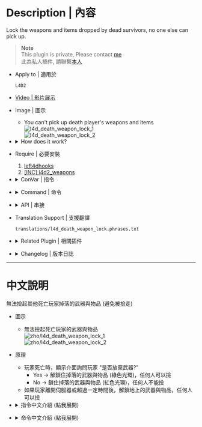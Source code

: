 # Description | 內容
Lock the weapons and items dropped by dead survivors, no one else can pick up.

> __Note__ <br/>
This plugin is private, Please contact [me](https://github.com/fbef0102/Game-Private_Plugin#私人插件列表-private-plugins-list)<br/>
此為私人插件, 請聯繫[本人](https://github.com/fbef0102/Game-Private_Plugin#私人插件列表-private-plugins-list)

* Apply to | 適用於
    ```
    L4D2
    ```

* [Video | 影片展示](https://youtu.be/TEQUEbWQkCg)

* Image | 圖示
	* You can't pick up death player's weapons and items
    <br/>![l4d_death_weapon_lock_1](image/l4d_death_weapon_lock_1.gif)
    <br/>![l4d_death_weapon_lock_2](image/l4d_death_weapon_lock_2.jpg)

* <details><summary>How does it work?</summary>

    * When player dies, display menu "Give up weapons?"
        * Yes -> Unlock the weapons and items dropped (green glow), anyone can pick up
    * Everyone can pick up if owner has left the server or period time passed
        * No -> Lock the weapons and items dropped (red glow), no one can pick up
</details>

* Require | 必要安裝
    1. [left4dhooks](https://forums.alliedmods.net/showthread.php?t=321696)
    2. [[INC] l4d2_weapons](/L4D_插件/Require_檔案/scripting/include/l4d2_weapons.inc)

* <details><summary>ConVar | 指令</summary>

	* cfg/sourcemod/l4d_death_weapon_lock.cfg
		```php
        // 0=Plugin off, 1=Plugin on.
        l4d_death_weapon_lock_enable "1"

        // Players with these flags can lock their own weapons and items when they die. (Empty = Everyone, -1: Nobody)
        l4d_death_weapon_lock_access_flag ""

        // If 1, Display menu to dead players if they want to give up weapons and items.
        l4d_death_weapon_lock_display_menu "1"

        // Glow color (RGB) for weapons and items droped by dead survivors and lock. [0 0 0: No Glow]
        l4d_death_weapon_lock_color_lock "255 0 0"

        // Glow color (RGB) for weapons and items droped by dead survivors and unlock.　[0 0 0: No Glow]
        l4d_death_weapon_lock_color_unlock "0 255 0"

        // Glow range for weapons and items drooped by dead survivors.
        // Value: 0 = Unlimited range, others = Glow range.
        l4d_death_weapon_lock_range "200"

        // Lock time for weapons and items droped by dead survivors.
        // Value: -1 = Lock Forever, 0.0 = Unlock instantly, others = Lock time.
        l4d_death_weapon_lock_lock_time "-1"

        // If 1, everyone can pick up weapons and items if owner has left the server
        l4d_death_weapon_lock_left_unlock "1"

        // (Primary Weapon), 1=Lock, 0=UnLock
        l4d_death_weapon_lock_slot0 "1"

        // (Melee/Pistol), 1=Lock, 0=UnLock
        l4d_death_weapon_lock_slot1 "1"

        // (Throwable Item), 1=Lock, 0=UnLock
        l4d_death_weapon_lock_slot2 "1"

        // (Slots 4 Medkit/Defibrillator/Upgrade Pack), 1=Lock, 0=UnLock
        l4d_death_weapon_lock_slot3 "1"

        // (Slots 5 Pills/Adrenaline), 1=Lock, 0=UnLock
        l4d_death_weapon_lock_slot4 "1"
		```
</details>

* <details><summary>Command | 命令</summary>
    
	* **Open menu to give up your weapons and items**
		```php
		sm_giveup
		```
</details>

* <details><summary>API | 串接</summary>

    * [l4d_death_weapon_lock.inc](scripting\include\l4d_death_weapon_lock.inc)
        ```php
        library name: l4d_death_weapon_lock
        ```
</details>

* Translation Support | 支援翻譯
	```
	translations/l4d_death_weapon_lock.phrases.txt
	```

* <details><summary>Related Plugin | 相關插件</summary>

	1. [drop_secondary](https://github.com/fbef0102/L4D1_2-Plugins/tree/master/drop_secondary): Survivor players will drop their secondary weapon (including melee) when they die
		> 死亡時掉落第二把武器
</details>

* <details><summary>Changelog | 版本日誌</summary>

    * v1.4h (2024-12-14)
    * v1.3h (2024-12-12)
        * Update cvars
        * Update translation
        * Add menu to dead players
        * Add cmd

    * v1.2h (2023-12-17)
        * Add cvars to Lock or Unlock each slot weapon/items

    * v1.1h (2023-12-13)
        * Add Api

    * v1.0h (2023-11-28)
        * Initial Release
</details>

- - - -
# 中文說明
無法撿起其他死亡玩家掉落的武器與物品 (避免被撿走)

* 圖示
	* 無法撿起死亡玩家的武器與物品
    <br/>![zho/l4d_death_weapon_lock_1](image/zho/l4d_death_weapon_lock_1.gif)
    <br/>![zho/l4d_death_weapon_lock_2](image/zho/l4d_death_weapon_lock_2.jpg)

* 原理
    * 玩家死亡時，顯示介面詢問玩家 "是否放棄武器?"
        * Yes -> 解鎖住掉落的武器與物品 (綠色光環)，任何人可以撿
        * No -> 鎖住掉落的武器與物品 (紅色光環)，任何人不能撿
    * 如果玩家離開伺服器或超過一定時間後，解鎖地上的武器與物品，任何人可以撿

* <details><summary>指令中文介紹 (點我展開)</summary>

	* cfg/sourcemod/l4d_death_weapon_lock.cfg
		```php
        // 0=關閉插件, 1=啟動插件
        l4d_death_weapon_lock_enable "1"

        // 擁有這些權限的玩家，死亡時掉落的武器與物品會鎖住 (留白 = 任何人都能, -1: 無人)
        l4d_death_weapon_lock_access_flag ""

        // 為1時，顯示介面詢問死亡玩家 "是否放棄武器?"
        l4d_death_weapon_lock_display_menu "1"

        // 倖存者死亡時掉落的武器與物品，鎖住的光環顏色，填入RGB三色 (三個數值介於0~255，需要空格) [0 0 0: 不加顏色]
        l4d_death_weapon_lock_color_lock "255 0 0"

        // 倖存者死亡時掉落的武器與物品，解鎖的光環顏色，填入RGB三色 (三個數值介於0~255，需要空格) [0 0 0: 不加顏色]
        l4d_death_weapon_lock_color_unlock "0 255 0"

        // 光環顏色範圍
        // 0 = 無限制
        l4d_death_weapon_lock_range "200"

        // 倖存者死亡時掉落的武器與物品 鎖住時間，超過一定時間後，任何人可以撿起
        // -1 = 永遠鎖住, 0.0 = 不鎖, 其他數值 = 鎖住時間.
        l4d_death_weapon_lock_lock_time "-1"

        // 為1時，如果玩家離開伺服器則任何人可以撿起
        l4d_death_weapon_lock_left_unlock "1"

        // (主武器), 1=鎖住, 0=不鎖住
        l4d_death_weapon_lock_slot0 "1"

        // (近戰/手槍), 1=鎖住, 0=不鎖住
        l4d_death_weapon_lock_slot1 "1"

        // (投擲物品), 1=鎖住, 0=不鎖住
        l4d_death_weapon_lock_slot2 "1"

        // (醫療包/電擊器/升級彈包), 1=鎖住, 0=不鎖住
        l4d_death_weapon_lock_slot3 "1"

        // (藥丸/腎上腺素), 1=鎖住, 0=不鎖住
        l4d_death_weapon_lock_slot4 "1"
		```
</details>

* <details><summary>命令中文介紹 (點我展開)</summary>
    
	* **打開菜單放棄你的武器與物品**
		```php
		sm_giveup
		```
</details>

